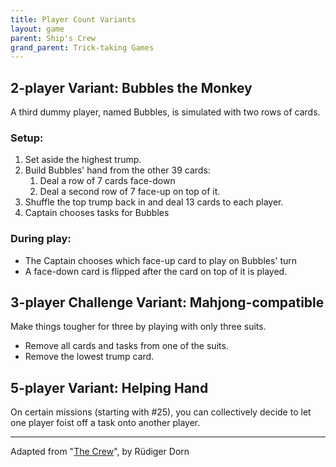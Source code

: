 ```yaml
---
title: Player Count Variants
layout: game
parent: Ship's Crew 
grand_parent: Trick-taking Games
---
```


## 2-player Variant: Bubbles the Monkey

A third dummy player, named Bubbles, is simulated with two rows of cards.

### Setup:

1. Set aside the highest trump.
2. Build Bubbles' hand from the other 39 cards:
   1. Deal a row of 7 cards face-down
   2. Deal a second row of 7 face-up on top of it.
3. Shuffle the top trump back in and deal 13 cards to each player.
4. Captain chooses tasks for Bubbles

### During play:

- The Captain chooses which face-up card to play on Bubbles' turn
- A face-down card is flipped after the card on top of it is played.




## 3-player Challenge Variant: Mahjong-compatible

Make things tougher for three by playing with only three suits.

- Remove all cards and tasks from one of the suits.
- Remove the lowest trump card.





## 5-player Variant: Helping Hand

On certain missions (starting with #25), you can collectively decide to let one player foist off a task onto another player.


---

Adapted from "[The Crew](https://boardgamegeek.com/boardgame/284083/crew-quest-planet-nine)", by Rüdiger Dorn